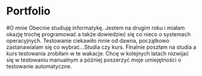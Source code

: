 # Portfolio

#O mnie 
Obecnie studiuję informatykę. Jestem na drugim roku i miałam okazję trochę programować a także dowiedzieć się co nieco o systemach operacyjnych. Testowanie ciekawiło mnie od dawna, początkowo zastanawialam się co wybrać...Studia czy kurs. Finalnie poszłam na studia a kurs testowania zrobiłam w te wakacje. Chcę w kolejnych latach rozwijać się w testowaniu manualnym a póżniej poszerzyć moje umiejętności o testowanie automatyczne. 
